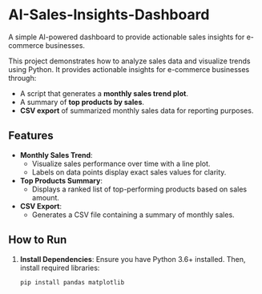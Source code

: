 # AI-Sales-Insights-Dashboard
A simple AI-powered dashboard to provide actionable sales insights for e-commerce businesses.


This project demonstrates how to analyze sales data and visualize trends using Python. It provides actionable insights for e-commerce businesses through:
- A script that generates a **monthly sales trend plot**.
- A summary of **top products by sales**.
- **CSV export** of summarized monthly sales data for reporting purposes.

## Features
- **Monthly Sales Trend**: 
  - Visualize sales performance over time with a line plot. 
  - Labels on data points display exact sales values for clarity.
- **Top Products Summary**:
  - Displays a ranked list of top-performing products based on sales amount.
- **CSV Export**:
  - Generates a CSV file containing a summary of monthly sales.

## How to Run
1. **Install Dependencies**:
   Ensure you have Python 3.6+ installed. Then, install required libraries:
   ```bash
   pip install pandas matplotlib


